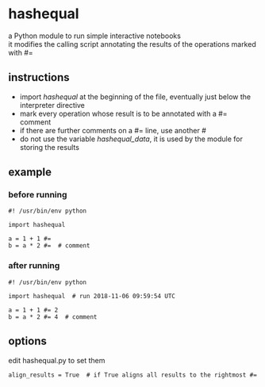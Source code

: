 # hashequal
a Python module to run simple interactive notebooks  
it modifies the calling script annotating the results of the operations marked with #= 

## instructions

- import *hashequal* at the beginning of the file, eventually just below the interpreter directive
- mark every operation whose result is to be annotated with a #= comment
- if there are further comments on a #= line, use another #
- do not use the variable *hashequal_data*, it is used by the module for storing the results

## example

### before running

~~~
#! /usr/bin/env python

import hashequal

a = 1 + 1 #=
b = a * 2 #=  # comment
~~~

### after running

~~~
#! /usr/bin/env python

import hashequal  # run 2018-11-06 09:59:54 UTC

a = 1 + 1 #= 2
b = a * 2 #= 4  # comment
~~~

## options

edit hashequal.py to set them

~~~
align_results = True  # if True aligns all results to the rightmost #=
~~~
